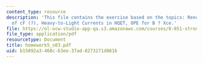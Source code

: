 ```yaml
---
content_type: resource
description: 'This file contains the exercise based on the topics: Renormalization
  of cF (?), Heavy-to-Light Currents in HQET, OPE for B ? Xce.'
file: https://ol-ocw-studio-app-qa.s3.amazonaws.com/courses/8-851-strong-interactions-effective-field-theories-of-qcd-spring-2006/b15892a3468c63ee37ad8273271d0816_homework5_s03.pdf
file_type: application/pdf
resourcetype: Document
title: homework5_s03.pdf
uid: b15892a3-468c-63ee-37ad-8273271d0816
---
```

